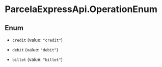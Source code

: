 # ParcelaExpressApi.OperationEnum

## Enum


* `credit` (value: `"credit"`)

* `debit` (value: `"debit"`)

* `billet` (value: `"billet"`)


